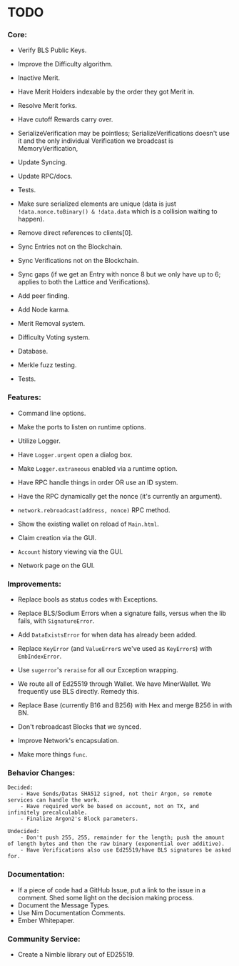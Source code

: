 # TODO

### Core:
- Verify BLS Public Keys.
- Improve the Difficulty algorithm.
- Inactive Merit.
- Have Merit Holders indexable by the order they got Merit in.
- Resolve Merit forks.
- Have cutoff Rewards carry over.

- SerializeVerification may be pointless; SerializeVerifications doesn't use it and the only individual Verification we broadcast is MemoryVerification,
- Update Syncing.
- Update RPC/docs.
- Tests.

- Make sure serialized elements are unique (data is just `!data.nonce.toBinary() & !data.data` which is a collision waiting to happen).
- Remove direct references to clients[0].
- Sync Entries not on the Blockchain.
- Sync Verifications not on the Blockchain.
- Sync gaps (if we get an Entry with nonce 8 but we only have up to 6; applies to both the Lattice and Verifications).
- Add peer finding.
- Add Node karma.

- Merit Removal system.
- Difficulty Voting system.

- Database.

- Merkle fuzz testing.
- Tests.

### Features:
- Command line options.
- Make the ports to listen on runtime options.

- Utilize Logger.
- Have `Logger.urgent` open a dialog box.
- Make `Logger.extraneous` enabled via a runtime option.

- Have RPC handle things in order OR use an ID system.
- Have the RPC dynamically get the nonce (it's currently an argument).
- `network.rebroadcast(address, nonce)` RPC method.

- Show the existing wallet on reload of `Main.html`.
- Claim creation via the GUI.
- `Account` history viewing via the GUI.
- Network page on the GUI.

### Improvements:
- Replace bools as status codes with Exceptions.
- Replace BLS/Sodium Errors when a signature fails, versus when the lib fails, with `SignatureError`.
- Add `DataExistsError` for when data has already been added.
- Replace `KeyError` (and `ValueError`s we've used as `KeyError`s) with `EmbIndexError`.
- Use `sugerror`'s `reraise` for all our Exception wrapping.

- We route all of Ed25519 through Wallet. We have MinerWallet. We frequently use BLS directly. Remedy this.
- Replace Base (currently B16 and B256) with Hex and merge B256 in with BN.

- Don't rebroadcast Blocks that we synced.
- Improve Network's encapsulation.

- Make more things `func`.

### Behavior Changes:
    Decided:
        - Have Sends/Datas SHA512 signed, not their Argon, so remote services can handle the work.
        - Have required work be based on account, not on TX, and infinitely precalculable.
        - Finalize Argon2's Block parameters.

    Undecided:
        - Don't push 255, 255, remainder for the length; push the amount of length bytes and then the raw binary (exponential over additive).
        - Have Verifications also use Ed25519/have BLS signatures be asked for.

### Documentation:
- If a piece of code had a GitHub Issue, put a link to the issue in a comment. Shed some light on the decision making process.
- Document the Message Types.
- Use Nim Documentation Comments.
- Ember Whitepaper.

### Community Service:
- Create a Nimble library out of ED25519.

